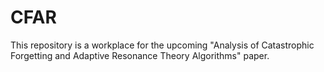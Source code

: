 # CFAR

This repository is a workplace for the upcoming "Analysis of Catastrophic Forgetting and Adaptive Resonance Theory Algorithms" paper.
